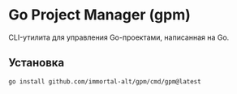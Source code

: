 # Go Project Manager (gpm)

CLI-утилита для управления Go-проектами, написанная на Go.

## Установка

```bash
go install github.com/immortal-alt/gpm/cmd/gpm@latest
```